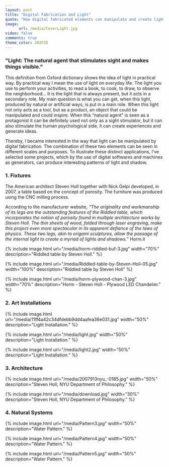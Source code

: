 ```yaml
---
layout: post
title: "Digital Fabrication and Light"
quote: "How digital fabricated elements can manipulate and create light effects."
image:
      url: /media/CoverLight.jpg
video: false
comments: true
theme_color: 302F2D
---
```

### "Light: The natural agent that stimulates sight and makes things visible." 

This definition from Oxford dictionary shows the idea of light in practical way. By practical way I mean the use of light on everyday life. The light you use to perform your activities, to read a book, to cook, to draw, to observe the neighborhood… It is the light that is always present, but it acts in a secondary role. My main question is what you can get, when this light, produced by natural or artificial ways, is put in a main role. When this light not only acts as a tool, but as a product, an object that could be manipulated and could inspire. When this “natural agent” is seen as a protagonist it can be definitely used not only as a sight stimulator, but it can also stimulate the human psychological side, it can create experiences and generate ideas.

Thereby, I became interested in the way that light can be manipulated by digital fabrication. The combination of these two elements can be seen in different scales and purposes. To illustrate these distinct applications, I’ve selected some projects, which by the use of digital softwares and machines as generators, can produce interesting patterns of light and shadow. 

### 1.	Fixtures

The American architect Steven Holl together with Nick Gelpi developed, in 2007, a table based on the concept of porosity. The furniture was produced using the CNC milling process.

According to the manufacturer website, *“The originality and workmanship of its legs are the outstanding features of the Riddled table, which incorporates the notion of porosity found in multiple architecture works by Steven Holl. The thin sheets of wood, folded through laser engraving, make this project even more spectacular in its apparent defiance of the laws of physics. These two legs, akin to origami sculptures, allow the passage of the internal light to create a myriad of lights and shadows.”* Horm.it

{% include image.html url="/media/horm-riddled-buf-3.jpg" width="70%" description="Riddled table by Steven Holl." %}

{% include image.html url="/media/Riddled-table-by-Steven-Holl-05.jpg" width="100%" description="Riddled table by Steven Holl" %}

{% include image.html url="/media/horm-plywood-chan-3.jpg" width="70%" description="Horm - Steven Holl - Plywood LED Chandelier." %}

### 2.	Art Installations

{% include image.html url="/media/11ff4a42c34dfdebb9dd4aafea36e031.jpg" width="50%" description="Light Installation." %}

{% include image.html url="/media/light.jpg" width="50%" description="Light Installation." %}

{% include image.html url="/media/light2.jpg" width="50%" description="Light Installation." %}

### 3.	Architecture

{% include image.html url="/media/2007913nyu_-0185.jpg" width="50%" description="Steven Holl, NYU Department of Philosophy." %}

{% include image.html url="/media/download.jpg" width="30%" description="Steven Holl, NYU Department of Philosophy." %}

### 4.	Natural Systems

{% include image.html url="/media/Pattern3.jpg" width="50%" description="Water Pattern." %}

{% include image.html url="/media/Pattern4.jpg" width="50%" description="Water Pattern." %}

{% include image.html url="/media/Pattern5.jpg" width="50%" description="Water Pattern." %}
